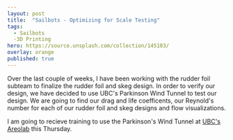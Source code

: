 ```yaml
---
layout: post
title:  "Sailbots - Optimizing for Scale Testing"
tags:
  - Sailbots
  -3D Printing
hero: https://source.unsplash.com/collection/145103/
overlay: orange
published: true
---
```


Over the last couple of weeks, I have been working with the rudder foil subteam to finalize the rudder foil and skeg design.  In order to verify our design, we have decided to use UBC's Parkinson Wind Tunnel to test our design. We are going to find our drag and life coefficents, our Reynold's number for each of our rudder foil and skeg designs and flow visualizations. 

I am going to recieve training to use the Parkinson's Wind Tunnel at [UBC's Areolab](http://mech.ubc.ca/aerolab/facilities/) this Thursday.  
